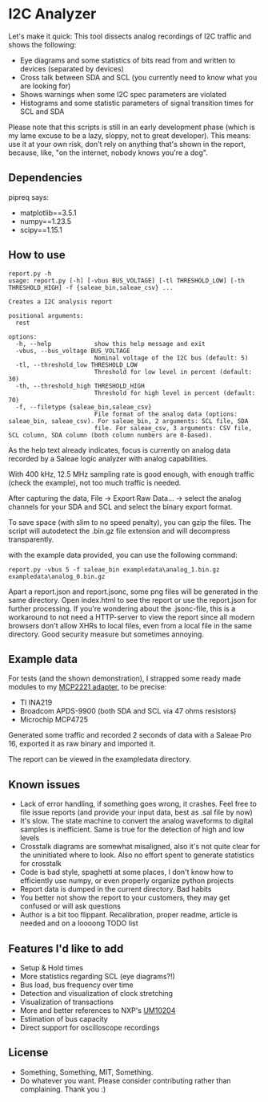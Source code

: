 # I2C Analyzer

Let's make it quick: This tool dissects analog recordings of I2C traffic and shows the following:

* Eye diagrams and some statistics of bits read from and written to devices (separated by devices)
* Cross talk between SDA and SCL (you currently need to know what you are looking for)
* Shows warnings when some I2C spec parameters are violated
* Histograms and some statistic parameters of signal transition times for SCL and SDA

Please note that this scripts is still in an early development phase (which is my lame excuse to be a lazy, sloppy, not to great developer).
This means: use it at your own risk, don't rely on anything that's shown in the report, because, like, "on the internet, nobody knows you're a dog".

## Dependencies

pipreq says:

* matplotlib==3.5.1
* numpy==1.23.5
* scipy==1.15.1

## How to use

```
report.py -h
usage: report.py [-h] [-vbus BUS_VOLTAGE] [-tl THRESHOLD_LOW] [-th THRESHOLD_HIGH] -f {saleae_bin,saleae_csv} ...

Creates a I2C analysis report

positional arguments:
  rest

options:
  -h, --help            show this help message and exit
  -vbus, --bus_voltage BUS_VOLTAGE
                        Nominal voltage of the I2C bus (default: 5)
  -tl, --threshold_low THRESHOLD_LOW
                        Threshold for low level in percent (default: 30)
  -th, --threshold_high THRESHOLD_HIGH
                        Threshold for high level in percent (default: 70)
  -f, --filetype {saleae_bin,saleae_csv}
                        File format of the analog data (options: saleae_bin, saleae_csv). For saleae_bin, 2 arguments: SCL file, SDA
                        file. For saleae_csv, 3 arguments: CSV file, SCL column, SDA column (both column numbers are 0-based).
```

As the help text already indicates, focus is currently on analog data recorded by a Saleae logic analyzer with analog capabilities.

With 400 kHz, 12.5 MHz sampling rate is good enough, with enough traffic (check the example), not too much traffic is needed.

After capturing the data, File -> Export Raw Data... -> select the analog channels for your SDA and SCL and select the binary export format.

To save space (with slim to no speed penalty), you can gzip the files. The script will autodetect the .bin.gz file extension and will decompress transparently.

with the example data provided, you can use the following command:

```report.py -vbus 5 -f saleae_bin exampledata\analog_1.bin.gz exampledata\analog_0.bin.gz```

Apart a report.json and report.jsonc, some png files will be generated in the same directory. Open index.html to see the report or use the report.json for further processing.
If you're wondering about the .jsonc-file, this is a workaround to not need a HTTP-server to view the report since all modern browsers don't allow XHRs to local files, even from a local file in the same directory. Good security measure but sometimes annoying.

## Example data

For tests (and the shown demonstration), I strapped some ready made modules to my [MCP2221 adapter](https://hobbyelektronik.org/w/index.php/MCP-USB-Bridge#USB-I.C2.B2C-Bridge_v1.1), to be precise:

* TI INA219
* Broadcom APDS-9900 (both SDA and SCL via 47 ohms resistors)
* Microchip MCP4725

Generated some traffic and recorded 2 seconds of data with a Saleae Pro 16, exported it as raw binary and imported it.

The report can be viewed in the exampledata directory.


## Known issues

* Lack of error handling, if something goes wrong, it crashes. Feel free to file issue reports (and provide your input data, best as .sal file by now)
* It's slow. The state machine to convert the analog waveforms to digital samples is inefficient. Same is true for the detection of high and low levels
* Crosstalk diagrams are somewhat misaligned, also it's not quite clear for the uninitiated where to look. Also no effort spent to generate statistics for crosstalk
* Code is bad style, spaghetti at some places, I don't know how to efficiently use numpy, or even properly organize python projects
* Report data is dumped in the current directory. Bad habits
* You better not show the report to your customers, they may get confused or will ask questions
* Author is a bit too flippant. Recalibration, proper readme, article is needed and on a loooong TODO list

## Features I'd like to add

* Setup & Hold times
* More statistics regarding SCL (eye diagrams?!)
* Bus load, bus frequency over time
* Detection and visualization of clock stretching
* Visualization of transactions
* More and better references to NXP's [UM10204](https://www.nxp.com/docs/en/user-guide/UM10204.pdf)
* Estimation of bus capacity
* Direct support for oscilloscope recordings

## License

* Something, Something, MIT, Something.
* Do whatever you want. Please consider contributing rather than complaining. Thank you :)

